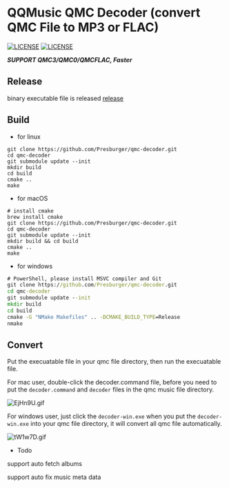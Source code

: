 # QQMusic QMC Decoder (convert QMC File to MP3 or FLAC)

[![LICENSE](https://img.shields.io/badge/license-Anti%20996-blue.svg?style=flat-square)](https://github.com/996icu/996.ICU/blob/master/LICENSE)
[![LICENSE](https://img.shields.io/badge/license-MIT-red.svg?style=flat-square)](https://github.com/Presburger/qmc-decoder/blob/master/LICENSE)


***SUPPORT QMC3/QMC0/QMCFLAC, Faster***

## Release

binary executable file is released [release](https://github.com/Presburger/qmc-decoder/releases)

## Build

* for linux

```shell
git clone https://github.com/Presburger/qmc-decoder.git
cd qmc-decoder
git submodule update --init
mkdir build
cd build
cmake ..
make
```

* for macOS
```shell
# install cmake 
brew install cmake
git clone https://github.com/Presburger/qmc-decoder.git
cd qmc-decoder
git submodule update --init
mkdir build && cd build
cmake ..
make
```

* for windows

```bat
# PowerShell, please install MSVC compiler and Git 
git clone https://github.com/Presburger/qmc-decoder.git
cd qmc-decoder
git submodule update --init
mkdir build
cd build
cmake -G "NMake Makefiles" .. -DCMAKE_BUILD_TYPE=Release
nmake
```

## Convert

Put the execuatable file in your qmc file directory, then run the execuatable file.

For mac user, double-click the decoder.command file, before you need to put the `decoder.command` and `decoder` files in the qmc music file directory.

![EjHn9U.gif](https://s2.ax1x.com/2019/05/19/EjHn9U.gif)

For windows user, just click the `decoder-win.exe` when you put the `decoder-win.exe` into your qmc file directory, it will convert all qmc file automatically.

![tW1w7D.gif](https://s1.ax1x.com/2020/06/08/tW1w7D.gif)


* Todo

support auto fetch albums

support auto fix music meta data
